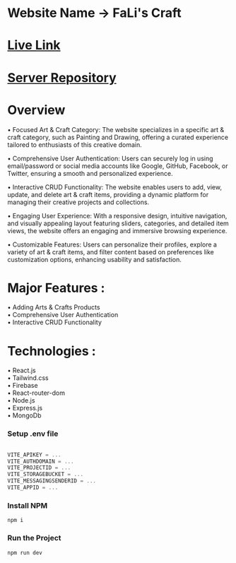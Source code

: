 # Website Name -> FaLi's Craft

# [Live Link](https://assignment-10-d0f74.web.app/)
# [Server Repository](https://github.com/Farsit-007/Assignment-10-Server)

# Overview

• Focused Art & Craft Category: 
The website specializes in a specific art & craft category, such as Painting and Drawing, offering a curated experience tailored to enthusiasts of this creative domain.

• Comprehensive User Authentication: 
Users can securely log in using email/password or social media accounts like Google, GitHub, Facebook, or Twitter, ensuring a smooth and personalized experience.

• Interactive CRUD Functionality: 
The website enables users to add, view, update, and delete art & craft items, providing a dynamic platform for managing their creative projects and collections.

• Engaging User Experience: 
With a responsive design, intuitive navigation, and visually appealing layout featuring sliders, categories, and detailed item views, the website offers an engaging and immersive browsing experience.

• Customizable Features: 
Users can personalize their profiles, explore a variety of art & craft items, and filter content based on preferences like customization options, enhancing usability and satisfaction.


# Major Features :
  • Adding Arts & Crafts Products <br/>
  • Comprehensive User Authentication <br/>
  • Interactive CRUD Functionality <br/>

 # Technologies : 
  • React.js <br/>
  • Tailwind.css <br/>
  • Firebase  <br/>
  • React-router-dom <br/>
  • Node.js <br/>
  • Express.js <br/>
  • MongoDb <br/>
   
  ### Setup .env file

   ```js

VITE_APIKEY = ...
VITE_AUTHDOMAIN = ...
VITE_PROJECTID = ...
VITE_STORAGEBUCKET = ...
VITE_MESSAGINGSENDERID = ...
VITE_APPID = ...

```

### Install NPM

```shell
npm i
```

### Run the Project

```shell
npm run dev
``` 

